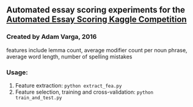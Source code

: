 ## Automated essay scoring experiments for the [Automated Essay Scoring Kaggle Competition](https://www.kaggle.com/c/asap-aes)
### Created by Adam Varga, 2016

features include lemma count, average modifier count per noun phrase, average word length, number of spelling mistakes

### Usage:
1. Feature extraction: `python extract_fea.py`
2. Feature selection, training and cross-validation: `python train_and_test.py`